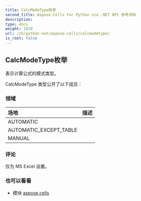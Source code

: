 ```yaml
---
title: CalcModeType枚举
second_title: Aspose.Cells for Python via .NET API 参考资料
description:
type: docs
weight: 1810
url: /zh/python-net/aspose.cells/calcmodetype/
is_root: false
---
```

## CalcModeType枚举
表示计算公式的模式类型。



CalcModeType 类型公开了以下成员：

### 领域
|场地|描述|
| :- | :- |
| AUTOMATIC |  |
| AUTOMATIC_EXCEPT_TABLE |  |
| MANUAL |  |



### 评论

仅为 MS Excel 设置。

### 也可以看看
* 模块 [aspose.cells](..)
